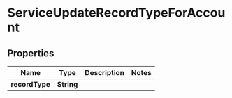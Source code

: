 

# ServiceUpdateRecordTypeForAccount


## Properties

| Name | Type | Description | Notes |
|------------ | ------------- | ------------- | -------------|
|**recordType** | **String** |  |  |



